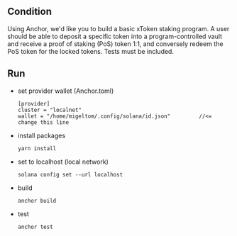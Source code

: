 ## Condition
Using Anchor, we'd like you to build a basic xToken staking program. A user should be able to deposit a specific token into a program-controlled vault and receive a proof of staking (PoS) token 1:1, and conversely redeem the PoS token for the locked tokens. Tests must be included.

## Run
- set provider wallet (Anchor.toml)
  ```
  [provider]
  cluster = "localnet"
  wallet = "/home/migeltom/.config/solana/id.json"         //<= change this line
  ```

- install packages
  ```
  yarn install
  ```

- set to localhost (local network)
  ```
  solana config set --url localhost
  ```
  
- build
  ```
  anchor build
  ```
- test
  ```
  anchor test
  ```
